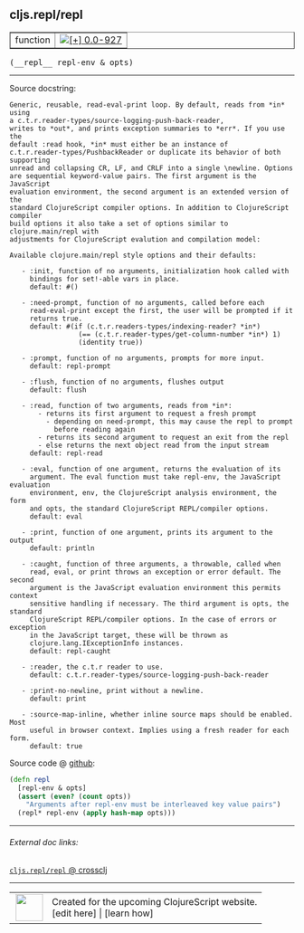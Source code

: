 ## cljs.repl/repl



 <table border="1">
<tr>
<td>function</td>
<td><a href="https://github.com/cljsinfo/cljs-api-docs/tree/0.0-927"><img valign="middle" alt="[+] 0.0-927" title="Added in 0.0-927" src="https://img.shields.io/badge/+-0.0--927-lightgrey.svg"></a> </td>
</tr>
</table>


 <samp>
(__repl__ repl-env & opts)<br>
</samp>

---





Source docstring:

```
Generic, reusable, read-eval-print loop. By default, reads from *in* using
a c.t.r.reader-types/source-logging-push-back-reader,
writes to *out*, and prints exception summaries to *err*. If you use the
default :read hook, *in* must either be an instance of
c.t.r.reader-types/PushbackReader or duplicate its behavior of both supporting
unread and collapsing CR, LF, and CRLF into a single \newline. Options
are sequential keyword-value pairs. The first argument is the JavaScript
evaluation environment, the second argument is an extended version of the
standard ClojureScript compiler options. In addition to ClojureScript compiler
build options it also take a set of options similar to clojure.main/repl with
adjustments for ClojureScript evalution and compilation model:

Available clojure.main/repl style options and their defaults:

   - :init, function of no arguments, initialization hook called with
     bindings for set!-able vars in place.
     default: #()

   - :need-prompt, function of no arguments, called before each
     read-eval-print except the first, the user will be prompted if it
     returns true.
     default: #(if (c.t.r.readers-types/indexing-reader? *in*)
                 (== (c.t.r.reader-types/get-column-number *in*) 1)
                 (identity true))

   - :prompt, function of no arguments, prompts for more input.
     default: repl-prompt

   - :flush, function of no arguments, flushes output
     default: flush

   - :read, function of two arguments, reads from *in*:
       - returns its first argument to request a fresh prompt
         - depending on need-prompt, this may cause the repl to prompt
           before reading again
       - returns its second argument to request an exit from the repl
       - else returns the next object read from the input stream
     default: repl-read

   - :eval, function of one argument, returns the evaluation of its
     argument. The eval function must take repl-env, the JavaScript evaluation
     environment, env, the ClojureScript analysis environment, the form
     and opts, the standard ClojureScript REPL/compiler options.
     default: eval

   - :print, function of one argument, prints its argument to the output
     default: println

   - :caught, function of three arguments, a throwable, called when
     read, eval, or print throws an exception or error default. The second
     argument is the JavaScript evaluation environment this permits context
     sensitive handling if necessary. The third argument is opts, the standard
     ClojureScript REPL/compiler options. In the case of errors or exception
     in the JavaScript target, these will be thrown as
     clojure.lang.IExceptionInfo instances.
     default: repl-caught

   - :reader, the c.t.r reader to use.
     default: c.t.r.reader-types/source-logging-push-back-reader

   - :print-no-newline, print without a newline.
     default: print

   - :source-map-inline, whether inline source maps should be enabled. Most
     useful in browser context. Implies using a fresh reader for each form.
     default: true
```


Source code @ [github](https://github.com/clojure/clojurescript/blob/r3255/src/main/clojure/cljs/repl.cljc#L859-L929):

```clj
(defn repl
  [repl-env & opts]
  (assert (even? (count opts))
    "Arguments after repl-env must be interleaved key value pairs")
  (repl* repl-env (apply hash-map opts)))
```

<!--
Repo - tag - source tree - lines:

 <pre>
clojurescript @ r3255
└── src
    └── main
        └── clojure
            └── cljs
                └── <ins>[repl.cljc:859-929](https://github.com/clojure/clojurescript/blob/r3255/src/main/clojure/cljs/repl.cljc#L859-L929)</ins>
</pre>

-->

---



###### External doc links:

[`cljs.repl/repl` @ crossclj](http://crossclj.info/fun/cljs.repl/repl.html)<br>

---

 <table>
<tr><td>
<img valign="middle" align="right" width="48px" src="http://i.imgur.com/Hi20huC.png">
</td><td>
Created for the upcoming ClojureScript website.<br>
[edit here] | [learn how]
</td></tr></table>

[edit here]:https://github.com/cljsinfo/cljs-api-docs/blob/master/cljsdoc/cljs.repl/repl.cljsdoc
[learn how]:https://github.com/cljsinfo/cljs-api-docs/wiki/cljsdoc-files

<!--

This information was too distracting to show to readers, but I'll leave it
commented here since it is helpful to:

- pretty-print the data used to generate this document
- and show how to retrieve that data



The API data for this symbol:

```clj
{:ns "cljs.repl",
 :name "repl",
 :signature ["[repl-env & opts]"],
 :history [["+" "0.0-927"]],
 :type "function",
 :full-name-encode "cljs.repl/repl",
 :source {:code "(defn repl\n  [repl-env & opts]\n  (assert (even? (count opts))\n    \"Arguments after repl-env must be interleaved key value pairs\")\n  (repl* repl-env (apply hash-map opts)))",
          :title "Source code",
          :repo "clojurescript",
          :tag "r3255",
          :filename "src/main/clojure/cljs/repl.cljc",
          :lines [859 929]},
 :full-name "cljs.repl/repl",
 :docstring "Generic, reusable, read-eval-print loop. By default, reads from *in* using\na c.t.r.reader-types/source-logging-push-back-reader,\nwrites to *out*, and prints exception summaries to *err*. If you use the\ndefault :read hook, *in* must either be an instance of\nc.t.r.reader-types/PushbackReader or duplicate its behavior of both supporting\nunread and collapsing CR, LF, and CRLF into a single \\newline. Options\nare sequential keyword-value pairs. The first argument is the JavaScript\nevaluation environment, the second argument is an extended version of the\nstandard ClojureScript compiler options. In addition to ClojureScript compiler\nbuild options it also take a set of options similar to clojure.main/repl with\nadjustments for ClojureScript evalution and compilation model:\n\nAvailable clojure.main/repl style options and their defaults:\n\n   - :init, function of no arguments, initialization hook called with\n     bindings for set!-able vars in place.\n     default: #()\n\n   - :need-prompt, function of no arguments, called before each\n     read-eval-print except the first, the user will be prompted if it\n     returns true.\n     default: #(if (c.t.r.readers-types/indexing-reader? *in*)\n                 (== (c.t.r.reader-types/get-column-number *in*) 1)\n                 (identity true))\n\n   - :prompt, function of no arguments, prompts for more input.\n     default: repl-prompt\n\n   - :flush, function of no arguments, flushes output\n     default: flush\n\n   - :read, function of two arguments, reads from *in*:\n       - returns its first argument to request a fresh prompt\n         - depending on need-prompt, this may cause the repl to prompt\n           before reading again\n       - returns its second argument to request an exit from the repl\n       - else returns the next object read from the input stream\n     default: repl-read\n\n   - :eval, function of one argument, returns the evaluation of its\n     argument. The eval function must take repl-env, the JavaScript evaluation\n     environment, env, the ClojureScript analysis environment, the form\n     and opts, the standard ClojureScript REPL/compiler options.\n     default: eval\n\n   - :print, function of one argument, prints its argument to the output\n     default: println\n\n   - :caught, function of three arguments, a throwable, called when\n     read, eval, or print throws an exception or error default. The second\n     argument is the JavaScript evaluation environment this permits context\n     sensitive handling if necessary. The third argument is opts, the standard\n     ClojureScript REPL/compiler options. In the case of errors or exception\n     in the JavaScript target, these will be thrown as\n     clojure.lang.IExceptionInfo instances.\n     default: repl-caught\n\n   - :reader, the c.t.r reader to use.\n     default: c.t.r.reader-types/source-logging-push-back-reader\n\n   - :print-no-newline, print without a newline.\n     default: print\n\n   - :source-map-inline, whether inline source maps should be enabled. Most\n     useful in browser context. Implies using a fresh reader for each form.\n     default: true"}

```

Retrieve the API data for this symbol:

```clj
;; from Clojure REPL
(require '[clojure.edn :as edn])
(-> (slurp "https://raw.githubusercontent.com/cljsinfo/cljs-api-docs/catalog/cljs-api.edn")
    (edn/read-string)
    (get-in [:symbols "cljs.repl/repl"]))
```

-->

